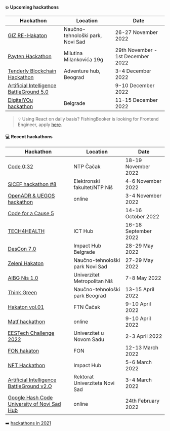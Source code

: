 #### :boom: Upcoming hackathons

| Hackathon | Location | Date |
| --------- | -------- | ---- |
| [GIZ RE-Hakaton](https://rehack.rs/) | Naučno-tehnološki park, Novi Sad | 26-27 November 2022 |
| [Payten Hackathon](https://www.payten-hakaton.rs/) | Milutina Milankovića 19g | 29th November - 1st December 2022 |
| [Tenderly Blockchain Hackathon](https://brandnewengineers.rs/) | Adventure hub, Beograd | 3-4 December 2022 |
| [Artificial Intelligence BattleGround 5.0](https://aibg.best.rs/) | | 9-10 December 2022 |
| [DigitalYOu hackathon](http://www.connect-international.org/2022/08/21/digital-you-hackathon-call-for-participants/) | Belgrade | 11-15 December 2022 |

> 💡 Using React on daily basis? FishingBooker is looking for Frontend Engineer, apply [here](https://app.recrooit.com/jobs/52544fc5-667d-45e9-9b09-bcb045f0e745/software-engineer-frontend?r=ef301682).

#### :computer: Recent hackathons

| Hackathon | Location | Date |
| --------- | -------- | ---- |
| [Code 0:32](https://code032.rs/) | NTP Čačak | 18-19 November 2022 |
| [SICEF hackathon #8](https://hakaton.sicef.info/) | Elektronski fakultet/NTP Niš | 4-6 November 2022 |
| [OpenADR & UEGOS hackathon](https://forms.office.com/Pages/ResponsePage.aspx?id=tll7Yo6iu0WxXYeMa4iPqNG_YiAk4I1Cs4qLfnH_cDxUQ0c5RzcyOURBVU42MDI4REdDSkNKMDhQSC4u) | online | 3-4 November 2022 |
| [Code for a Cause 5](https://www.vegait.rs/media-center/corporate-social-responsibility/code-for-a-cause-5-united-for-the-community) | | 14-16 October 2022 |
| [TECH4HEALTH](https://tech4health.rs/) | ICT Hub | 16-18 September 2022 |
| [DesCon 7.0](https://descon.me/2022/) | Impact Hub Belgrade | 28-29 May 2022 |
| [Zeleni Hakaton](https://euinfo.civicatalyst.org/greenhackaton) | Naučno-tehnološki park Novi Sad | 27-29 May 2022 |
| [AIBG Nis 1.0](https://aibg.bestnis.rs/) | Univerzitet Metropolitan Niš | 7-8 May 2022 |
| [Think Green](https://docs.google.com/forms/d/1zV0lceBLIYRVXVXefMidl5gVTipat14qtVmX078c5io/viewform?ts=6230b108&edit_requested=true) | Naučno-tehnološki park Beograd | 13-15 April 2022 |
| [Hakaton vol.01](http://www.ftn.kg.ac.rs/vest-682) | FTN Čačak | 9-10 April 2022 |
| [Matf hackathon](https://sumamatf.rs/hakaton_2022) | online | 9-10 April 2022 |
| [EESTech Challenge 2022](http://www.eestecns.org/2022/03/10/eestech-challenge-2022/) | Univerzitet u Novom Sadu | 2-3 April 2022 |
| [FON hakaton](https://hakaton.fonis.rs/2022/) | FON | 12-13 March 2022 |
| [NFT Hackathon](https://docs.google.com/forms/d/e/1FAIpQLSczq-s7jcpdJwoQ3a6YsJxG1emmPAsDwbY2FeiapGNxaKUf2Q/viewform) | Impact Hub | 5-6 March 2022 |
| [Artificial Intelligence BattleGround v2.O](https://aibg.bestns.org.rs/) | Rektorat Univerziteta Novi Sad | 3-4 March 2022 |
| [Google Hash Code University of Novi Sad Hub](https://www.instagram.com/ghc_uns/) | online | 24th February 2022 |

:arrow_right: [hackathons in 2021](2021.md)
